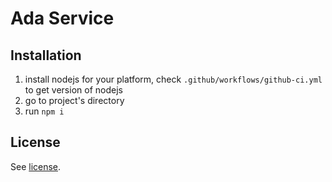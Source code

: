 # Ada Service

## Installation

1. install nodejs for your platform, check `.github/workflows/github-ci.yml` to get version of nodejs
2. go to project's directory
3. run `npm i`

## License

See [license](license).
